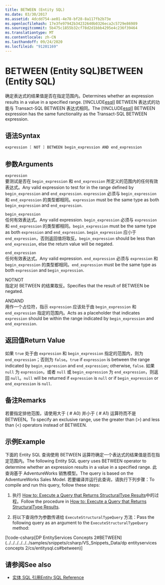 ```yaml
---
title: BETWEEN (Entity SQL)
ms.date: 03/30/2017
ms.assetid: 4dcdd754-ae01-4e78-bf28-8a117fb2b73e
ms.openlocfilehash: 17e3fe97942b34232640b0326eca2c5729e86989
ms.sourcegitcommit: 5b475c1855b32cf78d2d1bbb4295e4c236f39464
ms.translationtype: MT
ms.contentlocale: zh-CN
ms.lasthandoff: 09/24/2020
ms.locfileid: "91201169"
---
```

# <a name="between-entity-sql"></a><span data-ttu-id="ae5b0-102">BETWEEN (Entity SQL)</span><span class="sxs-lookup"><span data-stu-id="ae5b0-102">BETWEEN (Entity SQL)</span></span>

<span data-ttu-id="ae5b0-103">确定表达式的结果值是否在指定范围内。</span><span class="sxs-lookup"><span data-stu-id="ae5b0-103">Determines whether an expression results in a value in a specified range.</span></span> <span data-ttu-id="ae5b0-104">[!INCLUDE[esql](../../../../../../includes/esql-md.md)] BETWEEN 表达式的功能与 Transact-SQL BETWEEN 表达式相同。</span><span class="sxs-lookup"><span data-stu-id="ae5b0-104">The [!INCLUDE[esql](../../../../../../includes/esql-md.md)] BETWEEN expression has the same functionality as the Transact-SQL BETWEEN expression.</span></span>  
  
## <a name="syntax"></a><span data-ttu-id="ae5b0-105">语法</span><span class="sxs-lookup"><span data-stu-id="ae5b0-105">Syntax</span></span>  
  
```csharp  
expression [ NOT ] BETWEEN begin_expression AND end_expression
```  
  
## <a name="arguments"></a><span data-ttu-id="ae5b0-106">参数</span><span class="sxs-lookup"><span data-stu-id="ae5b0-106">Arguments</span></span>  

 `expression`  
 <span data-ttu-id="ae5b0-107">要测试是否在 `begin_expression` 和 `end_expression` 所定义的范围内的任何有效表达式。</span><span class="sxs-lookup"><span data-stu-id="ae5b0-107">Any valid expression to test for in the range defined by `begin_expression` and `end_expression`.</span></span> <span data-ttu-id="ae5b0-108">`expression` 必须与 `begin_expression` 和 `end_expression` 的类型都相同。</span><span class="sxs-lookup"><span data-stu-id="ae5b0-108">`expression` must be the same type as both `begin_expression` and `end_expression`.</span></span>  
  
 `begin_expression`  
 <span data-ttu-id="ae5b0-109">任何有效表达式。</span><span class="sxs-lookup"><span data-stu-id="ae5b0-109">Any valid expression.</span></span> <span data-ttu-id="ae5b0-110">`begin_expression` 必须与 `expression` 和 `end_expression` 的类型都相同。</span><span class="sxs-lookup"><span data-stu-id="ae5b0-110">`begin_expression` must be the same type as both `expression` and `end_expression`.</span></span> <span data-ttu-id="ae5b0-111">`begin_expression` 应小于 `end_expression`，否则返回值将取反。</span><span class="sxs-lookup"><span data-stu-id="ae5b0-111">`begin_expression` should be less than `end_expression`, else the return value will be negated.</span></span>  
  
 `end_expression`  
 <span data-ttu-id="ae5b0-112">任何有效表达式。</span><span class="sxs-lookup"><span data-stu-id="ae5b0-112">Any valid expression.</span></span> <span data-ttu-id="ae5b0-113">`end_expression` 必须与 `expression` 和 `begin_expression` 的类型都相同。</span><span class="sxs-lookup"><span data-stu-id="ae5b0-113">`end_expression` must be the same type as both `expression` and `begin_expression`.</span></span>  
  
 <span data-ttu-id="ae5b0-114">NOT</span><span class="sxs-lookup"><span data-stu-id="ae5b0-114">NOT</span></span>  
 <span data-ttu-id="ae5b0-115">指定对 BETWEEN 的结果取反。</span><span class="sxs-lookup"><span data-stu-id="ae5b0-115">Specifies that the result of BETWEEN be negated.</span></span>  
  
 <span data-ttu-id="ae5b0-116">AND</span><span class="sxs-lookup"><span data-stu-id="ae5b0-116">AND</span></span>  
 <span data-ttu-id="ae5b0-117">用作一个占位符，指示 `expression` 应该处于由 `begin_expression` 和 `end_expression` 指定的范围内。</span><span class="sxs-lookup"><span data-stu-id="ae5b0-117">Acts as a placeholder that indicates `expression` should be within the range indicated by `begin_expression` and `end_expression`.</span></span>  
  
## <a name="return-value"></a><span data-ttu-id="ae5b0-118">返回值</span><span class="sxs-lookup"><span data-stu-id="ae5b0-118">Return Value</span></span>  

 <span data-ttu-id="ae5b0-119">如果 `true` 处于由 `expression` 和 `begin_expression` 指定的范围内，则为 `end_expression`；否则为 `false`。</span><span class="sxs-lookup"><span data-stu-id="ae5b0-119">`true` if `expression` is between the range indicated by `begin_expression` and `end_expression`; otherwise, `false`.</span></span> <span data-ttu-id="ae5b0-120">如果 `null` 为 `expression`，或者 `null` 或 `begin_expression` 为 `end_expression`，则返回 `null`。</span><span class="sxs-lookup"><span data-stu-id="ae5b0-120">`null` will be returned if `expression` is `null` or if `begin_expression` or `end_expression` is `null`.</span></span>  
  
## <a name="remarks"></a><span data-ttu-id="ae5b0-121">备注</span><span class="sxs-lookup"><span data-stu-id="ae5b0-121">Remarks</span></span>  

 <span data-ttu-id="ae5b0-122">若要指定排他范围，请使用大于 ( # A0) 并小于 ( # A1) 运算符而不是 BETWEEN。</span><span class="sxs-lookup"><span data-stu-id="ae5b0-122">To specify an exclusive range, use the greater than (>) and less than (<) operators instead of BETWEEN.</span></span>  
  
## <a name="example"></a><span data-ttu-id="ae5b0-123">示例</span><span class="sxs-lookup"><span data-stu-id="ae5b0-123">Example</span></span>  

 <span data-ttu-id="ae5b0-124">下面的 Entity SQL 查询使用 BETWEEN 运算符确定一个表达式的结果值是否在指定范围内。</span><span class="sxs-lookup"><span data-stu-id="ae5b0-124">The following Entity SQL query uses BETWEEN operator to determine whether an expression results in a value in a specified range.</span></span> <span data-ttu-id="ae5b0-125">此查询基于 AdventureWorks 销售模型。</span><span class="sxs-lookup"><span data-stu-id="ae5b0-125">The query is based on the AdventureWorks Sales Model.</span></span> <span data-ttu-id="ae5b0-126">若要编译并运行此查询，请执行下列步骤：</span><span class="sxs-lookup"><span data-stu-id="ae5b0-126">To compile and run this query, follow these steps:</span></span>  
  
1. <span data-ttu-id="ae5b0-127">执行 [How to: Execute a Query that Returns StructuralType Results](../how-to-execute-a-query-that-returns-structuraltype-results.md)中的过程。</span><span class="sxs-lookup"><span data-stu-id="ae5b0-127">Follow the procedure in [How to: Execute a Query that Returns StructuralType Results](../how-to-execute-a-query-that-returns-structuraltype-results.md).</span></span>  
  
2. <span data-ttu-id="ae5b0-128">将以下查询作为参数传递给 `ExecuteStructuralTypeQuery` 方法：</span><span class="sxs-lookup"><span data-stu-id="ae5b0-128">Pass the following query as an argument to the `ExecuteStructuralTypeQuery` method:</span></span>  
  
 [!code-csharp[DP EntityServices Concepts 2#BETWEEN](../../../../../../samples/snippets/csharp/VS_Snippets_Data/dp entityservices concepts 2/cs/entitysql.cs#between)]  
  
## <a name="see-also"></a><span data-ttu-id="ae5b0-129">请参阅</span><span class="sxs-lookup"><span data-stu-id="ae5b0-129">See also</span></span>

- [<span data-ttu-id="ae5b0-130">实体 SQL 引用</span><span class="sxs-lookup"><span data-stu-id="ae5b0-130">Entity SQL Reference</span></span>](entity-sql-reference.md)

